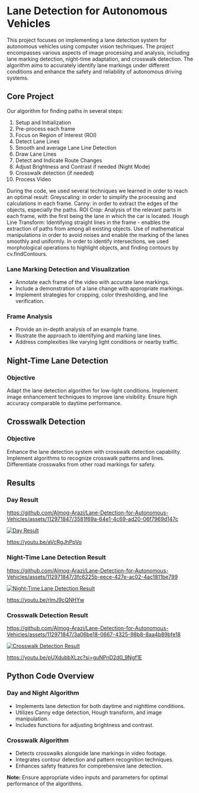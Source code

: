 # Lane Detection for Autonomous Vehicles

This project focuses on implementing a lane detection system for autonomous vehicles using computer vision techniques. The project encompasses various aspects of image processing and analysis, including lane marking detection, night-time adaptation, and crosswalk detection. The algorithm aims to accurately identify lane markings under different conditions and enhance the safety and reliability of autonomous driving systems.

## Core Project
Our algorithm for finding paths in several steps:
1. Setup and Initialization
2. Pre-process each frame
3. Focus on Region of Interest (ROI)
4. Detect Lane Lines
5. Smooth and average Lane Line Detection
6. Draw Lane Lines
7. Detect and Indicate Route Changes
8. Adjust Brightness and Contrast if needed (Night Mode)
9. Crosswalk detection (if needed)
10. Process Video

During the code, we used several techniques we learned in order to reach an optimal result:
 Greyscaling: in order to simplify the processing and calculations in each frame.
 Canny: in order to extract the edges of the objects, especially the paths.
 ROI Crop: Analysis of the relevant parts in each frame, with the first being the lane in which the car is located.
 Hough Line Transform: Identifying straight lines in the frame - enables the extraction of paths from among all existing objects.
 Use of mathematical manipulations in order to avoid noises and enable the marking of the lanes smoothly and uniformly.
 In order to identify intersections, we used morphological operations to highlight objects, and finding contours by cv.findContours.

### Lane Marking Detection and Visualization
- Annotate each frame of the video with accurate lane markings.
- Include a demonstration of a lane change with appropriate markings.
- Implement strategies for cropping, color thresholding, and line verification.

###  Frame Analysis
- Provide an in-depth analysis of an example frame.
- Illustrate the approach to identifying and marking lane lines.
- Address complexities like varying light conditions or nearby traffic.

## Night-Time Lane Detection

### Objective
Adapt the lane detection algorithm for low-light conditions.
Implement image enhancement techniques to improve lane visibility.
Ensure high accuracy comparable to daytime performance.

## Crosswalk Detection

### Objective
Enhance the lane detection system with crosswalk detection capability.
Implement algorithms to recognize crosswalk patterns and lines.
Differentiate crosswalks from other road markings for safety.

## Results
### Day Result



https://github.com/Almog-Arazi/Lane-Detection-for-Autonomous-Vehicles/assets/112971847/3581f69a-64e1-4c69-ad20-06f7969d147c



[![Day Result ](https://markdown-videos-api.jorgenkh.no/url?url=https%3A%2F%2Fwww.youtube.com%2Fwatch%3Fv%3DaVcRgJhPpVo%26feature%3Dyoutu.be)](https://www.youtube.com/watch?v=aVcRgJhPpVo&feature=youtu.be)


https://youtu.be/aVcRgJhPpVo


### Night-Time Lane Detection Result


https://github.com/Almog-Arazi/Lane-Detection-for-Autonomous-Vehicles/assets/112971847/3fc6225b-eece-427e-ac02-4ac1811be799

[![Night-Time Lane Detection Result](https://markdown-videos-api.jorgenkh.no/url?url=https%3A%2F%2Fyoutu.be%2FrlmJ9cQNHYw)](https://youtu.be/rlmJ9cQNHYw)

https://youtu.be/rlmJ9cQNHYw

### Crosswalk Detection Result


https://github.com/Almog-Arazi/Lane-Detection-for-Autonomous-Vehicles/assets/112971847/3a06be18-0667-4325-98b8-8aa4b89bfe18


[![Crosswalk Detection Result](https://markdown-videos-api.jorgenkh.no/url?url=https%3A%2F%2Fyoutu.be%2FpUXdubbXLzc)](https://youtu.be/pUXdubbXLzc)


https://youtu.be/pUXdubbXLzc?si=guNPnD2d0_9Ngf1E
## Python Code Overview

### Day and Night Algorithm
- Implements lane detection for both daytime and nighttime conditions.
- Utilizes Canny edge detection, Hough transform, and image manipulation.
- Includes functions for adjusting brightness and contrast.

### Crosswalk Algorithm
- Detects crosswalks alongside lane markings in video footage.
- Integrates contour detection and pattern recognition techniques.
- Enhances safety features for comprehensive lane detection.

**Note:** Ensure appropriate video inputs and parameters for optimal performance of the algorithms.
